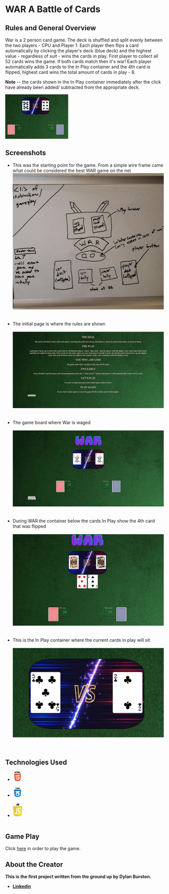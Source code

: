 
# **WAR** A Battle of Cards
## Rules and General Overview
War is a 2 person card game. The deck is shuffled and split evenly between the two players - CPU and Player 1. Each player then flips a card automatically by clicking the player's deck (blue deck) and the highest value - regardless of suit - wins the cards in play. First player to collect all 52 cards wins the game. If both cards match then it's war! Each player automatically adds 3 cards to the In Play container and the 4th card is flipped, highest card wins the total amount of cards in play - 8. 

**Note**
-- the cards shown in the In Play container immediately after the click have already been added/ subtracted from the appropriate deck.
<!-- ![Rule Screen](card-deck-css/images/note.jpg) -->
<img src="card-deck-css/images/note.jpg" alt="drawing" width="200"/>

## Screenshots 
- This was the starting point for the game. From a simple wire frame came what could be considered the best WAR game on the net
![Wire Frame](card-deck-css/images/wireFrame.jpeg)
<br><br><br>
- The initial page is where the rules are shown
<br><br>
![Rule Screen](card-deck-css/images/screenshot1.jpeg)
<br><br><br>
- The game board where War is waged 
<br><br>
![Game Board](card-deck-css/images/screenshot2.jpeg)
<br><br><br>
- During WAR the container below the cards In Play show the 4th card that was flipped
<br><br>
![It's War!!](card-deck-css/images/screenshot3.jpeg)
<br><br><br>
- This is the In Play container where the current cards in play will sit.
<br><br>
![It's War!!](card-deck-css/images/inplay.jpeg)
<br><br><br>

## Technologies Used
- <img src="card-deck-css/images/html.jpeg" style="width:30px;"/> <br><br>
- <img src="card-deck-css/images/css.jpeg" style="width:30px;"/> <br><br>
- <img src="card-deck-css/images/js.jpeg" style="width:30px;"/> <br><br>

## Game Play
Click [here](https://pages.git.generalassemb.ly/dburston/War-Card-Game/) in order to play the game. 
## About the Creator 
**This is the first project written from the ground up by Dylan Burston.**
- **[Linkedin](https://www.linkedin.com/in/dylan-burston-09727265/)**













